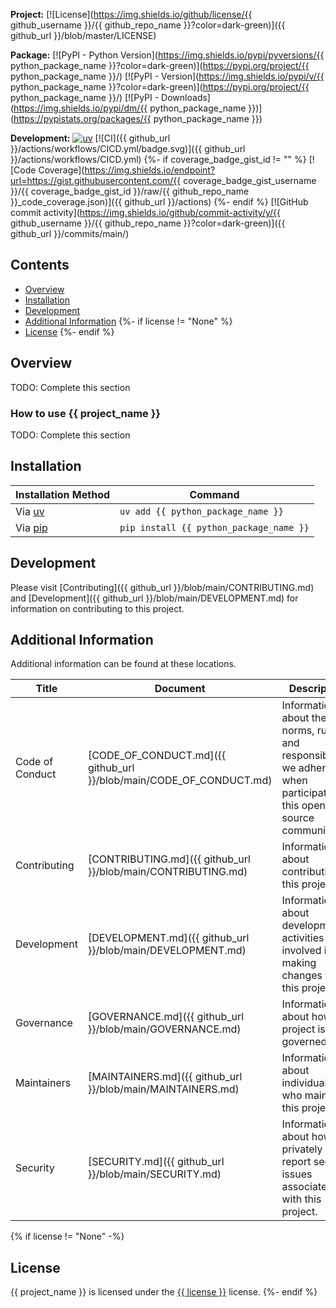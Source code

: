 **Project:**
[![License](https://img.shields.io/github/license/{{ github_username }}/{{ github_repo_name }}?color=dark-green)]({{ github_url }}/blob/master/LICENSE)

**Package:**
[![PyPI - Python Version](https://img.shields.io/pypi/pyversions/{{ python_package_name }}?color=dark-green)](https://pypi.org/project/{{ python_package_name }}/)
[![PyPI - Version](https://img.shields.io/pypi/v/{{ python_package_name }}?color=dark-green)](https://pypi.org/project/{{ python_package_name }}/)
[![PyPI - Downloads](https://img.shields.io/pypi/dm/{{ python_package_name }})](https://pypistats.org/packages/{{ python_package_name }})

**Development:**
[![uv](https://img.shields.io/endpoint?url=https://raw.githubusercontent.com/astral-sh/uv/main/assets/badge/v0.json)](https://github.com/astral-sh/uv)
[![CI]({{ github_url }}/actions/workflows/CICD.yml/badge.svg)]({{ github_url }}/actions/workflows/CICD.yml)
{%- if coverage_badge_gist_id != "" %}
[![Code Coverage](https://img.shields.io/endpoint?url=https://gist.githubusercontent.com/{{ coverage_badge_gist_username }}/{{ coverage_badge_gist_id }}/raw/{{ github_repo_name }}_code_coverage.json)]({{ github_url }}/actions)
{%- endif %}
[![GitHub commit activity](https://img.shields.io/github/commit-activity/y/{{ github_username }}/{{ github_repo_name }}?color=dark-green)]({{ github_url }}/commits/main/)

<!-- Content above this delimiter will be copied to the generated README.md file. DO NOT REMOVE THIS COMMENT, as it will cause regeneration to fail. -->

## Contents
- [Overview](#overview)
- [Installation](#installation)
- [Development](#development)
- [Additional Information](#additional-information)
{%- if license != "None" %}
- [License](#license)
{%- endif %}

## Overview
TODO: Complete this section

### How to use {{ project_name }}
TODO: Complete this section

<!-- Content below this delimiter will be copied to the generated README.md file. DO NOT REMOVE THIS COMMENT, as it will cause regeneration to fail. -->

## Installation

| Installation Method | Command |
| --- | --- |
| Via [uv](https://github.com/astral-sh/uv) | `uv add {{ python_package_name }}` |
| Via [pip](https://pip.pypa.io/en/stable/) | `pip install {{ python_package_name }}` |

## Development
Please visit [Contributing]({{ github_url }}/blob/main/CONTRIBUTING.md) and [Development]({{ github_url }}/blob/main/DEVELOPMENT.md) for information on contributing to this project.

## Additional Information
Additional information can be found at these locations.

| Title | Document | Description |
| --- | --- | --- |
| Code of Conduct | [CODE_OF_CONDUCT.md]({{ github_url }}/blob/main/CODE_OF_CONDUCT.md) | Information about the norms, rules, and responsibilities we adhere to when participating in this open source community. |
| Contributing | [CONTRIBUTING.md]({{ github_url }}/blob/main/CONTRIBUTING.md) | Information about contributing to this project. |
| Development | [DEVELOPMENT.md]({{ github_url }}/blob/main/DEVELOPMENT.md) | Information about development activities involved in making changes to this project. |
| Governance | [GOVERNANCE.md]({{ github_url }}/blob/main/GOVERNANCE.md) | Information about how this project is governed. |
| Maintainers | [MAINTAINERS.md]({{ github_url }}/blob/main/MAINTAINERS.md) | Information about individuals who maintain this project. |
| Security | [SECURITY.md]({{ github_url }}/blob/main/SECURITY.md) | Information about how to privately report security issues associated with this project. |

{% if license != "None" -%}
## License
{{ project_name }} is licensed under the <a href="https://choosealicense.com/licenses/{{ license }}/" target="_blank">{{ license }}</a> license.
{%- endif %}
